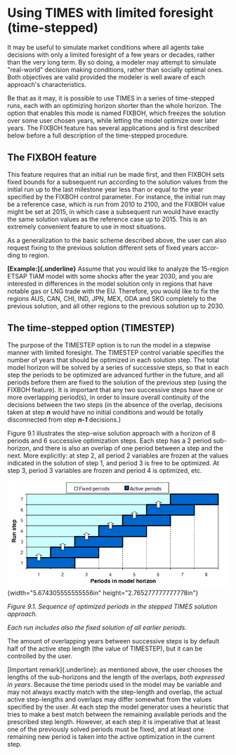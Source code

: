 # Using TIMES with limited foresight (time-stepped)

It may be useful to simulate market conditions where all agents take
decisions with only a limited foresight of a few years or decades,
rather than the very long term. By so doing, a modeler may attempt to
simulate \"real-world\" decision making conditions, rather than socially
optimal ones. Both objectives are valid provided the modeler is well
aware of each approach\'s characteristics.

Be that as it may, it is possible to use TIMES in a series of
time-stepped runs, each with an optimizing horizon shorter than the
whole horizon. The option that enables this mode is named FIXBOH, which
freezes the solution over some user chosen years, while letting the
model optimize over later years. The FIXBOH feature has several
applications and is first described below before a full description of
the time-stepped procedure.

## The FIXBOH feature

This feature requires that an initial run be made first, and then FIXBOH
sets fixed bounds for a subsequent run according to the solution values
from the initial run up to the last milestone year less than or equal to
the year specified by the FIXBOH control parameter. For instance, the
initial run may be a reference case, which is run from 2010 to 2100, and
the FIXBOH value might be set at 2015, in which case a subsequent run
would have exactly the same solution values as the reference case up to
2015. This is an extremely convenient feature to use in most situations.

As a generalization to the basic scheme described above, the user can
also request fixing to the previous solution different sets of fixed
years accor­ding to region.

**[Example:]{.underline}** Assume that you would like to analyze the
15-region ETSAP TIAM model with some shocks after the year 2030, and you
are interested in differences in the model solution only in regions that
have notable gas or LNG trade with the EU. Therefore, you would like to
fix the regions AUS, CAN, CHI, IND, JPN, MEX, ODA and SKO completely to
the previous solution, and all other regions to the previous solution up
to 2030.

## The time-stepped option (TIMESTEP)

The purpose of the TIMESTEP option is to run the model in a stepwise
manner with limited foresight. The TIMESTEP control variable specifies
the number of years that should be optimized in each solution step. The
total model horizon will be solved by a series of successive steps, so
that in each step the periods to be optimized are advanced further in
the future, and all periods before them are fixed to the solution of the
previous step (using the FIXBOH feature). It is important that any two
successive steps have one or more overlapping period(s), in order to
insure overall continuity of the decisions between the two steps (in the
absence of the overlap, decisions taken at step ***n*** would have no
initial conditions and would be totally disconnected from step ***n-1***
decisions.)

Figure 9.1 illustrates the step-wise solution approach with a horizon of
8 periods and 6 successive optimization steps. Each step has a 2 period
sub-horizon, and there is also an overlap of one period between a step
and the next. More explicitly: at step 2, all period 2 variables are
frozen at the values indicated in the solution of step 1, and period 3
is free to be optimized. At step 3, period 3 variables are frozen and
period 4 is optimized, etc.

![](assets/image24.png){width="5.674305555555556in"
height="2.765277777777778in"}

*Figure 9.1. Sequence of optimized periods in the stepped TIMES solution
approach.*

*Each run includes also the fixed solution of all earlier periods.*

The amount of overlapping years between successive steps is by default
half of the active step length (the value of TIMESTEP), but it can be
controlled by the user.

[Important remark]{.underline}: as mentioned above, the user chooses the
lengths of the sub-horizons and the length of the overlaps, *both
expressed in years*. Because the time periods used in the model may be
variable and may not always exactly match with the step-length and
overlap, the actual active step-lengths and overlaps may differ somewhat
from the values specified by the user. At each step the model generator
uses a heuristic that tries to make a best match between the remaining
available periods and the prescribed step length. However, at each step
it is imperative that at least one of the previously solved periods must
be fixed, and at least one remaining new period is taken into the active
optimization in the current step.
